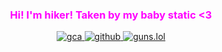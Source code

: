 <h3 align="center">
    <strong><span style="color:#FF00FF">Hi! I'm hiker!</span></strong>
     <strong><span style="color:#FF00FF">Taken by my baby static <3</span></strong>
</h3>
<p align="center">
  <!-- Discord Button -->
  <a href="https://discord.gg/aKtmTn33">
    <img src="https://img.shields.io/badge/JOIN%20GCA-%23FF00FF?style=for-the-badge&logo=discord&logoColor=white" alt="gca" />
  </a>

  <!-- GitHub Button -->
  <a href="https://github.com/hikerdeveloper">
    <img src="https://img.shields.io/badge/GitHub-000000?style=for-the-badge&logo=github&logoColor=white" alt="github" />
  </a>

  <!-- Gun Button (Weapon emoji as a workaround) -->
  <a href="https://guns.lol/hikrr">
    <img src="https://img.shields.io/badge/%F0%9F%A7%B9%20Gun-gray?style=for-the-badge" alt="guns.lol" />
  </a>
</p>
